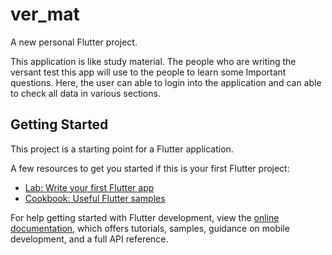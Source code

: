 # ver_mat

A new personal Flutter project.

This application is like study material. The people who are writing the versant test this app will use to the people to learn some Important questions.
Here, the user can able to login into the application and can able to check all data in various sections. 

## Getting Started

This project is a starting point for a Flutter application.

A few resources to get you started if this is your first Flutter project:

- [Lab: Write your first Flutter app](https://docs.flutter.dev/get-started/codelab)
- [Cookbook: Useful Flutter samples](https://docs.flutter.dev/cookbook)

For help getting started with Flutter development, view the
[online documentation](https://docs.flutter.dev/), which offers tutorials,
samples, guidance on mobile development, and a full API reference.
